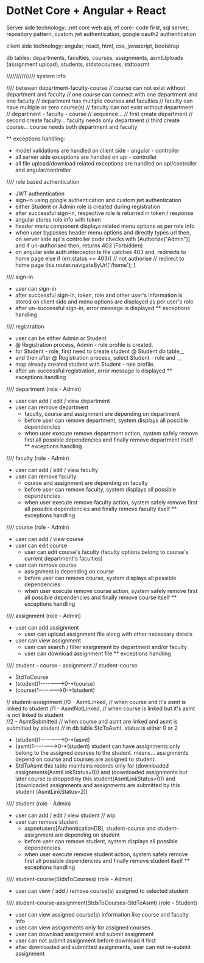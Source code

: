 # DotNet Core + Angular + React

Server side technology: .net core web api, ef core- code first, sql server, repository pattern, custom jwt authentication, google oauth2 authentication


client side technology: angular, react, html, css, javascript, bootstrap


db tables: departments, faculties, courses, assignments, asmtUploads (assignment upload), students, stdstocourses, stdtoasmt


/////////////// system info

//// between department-faculty-course
// course can not exist without department and faculty
// one course can connect with one department and one faculty
// department has multiple courses and faculties
// faculty can have multiple or zero course(s)
// faculty can not exist without department
// department - faculty - course
// sequence...
// first create department
// second create faculty... faculty needs only department
// third create course... course needs both department and faculty

** exceptions handling: 
- model validations are handled on client side - angular - controller 
- all server side exceptions are handled on api - controller
- all file upload/download related exceptions are handled on api/controller and angular/controller

//// role based authentication
- JWT authentication
- sign-in using google authentication and custom jwt authentication
- either Student or Admin role is created during registration
- after successful sign-in, respective role is returned in token / response
- angular stores role info with token
- header menu component displays related menu options as per role info
- when user bypasses header menu options and directly types url then, on server side
api's controller code checks with [Authorize("Admin")] and if un-authorised then,
returns 403 (Forbidden)
- on angular side auth.interceptor.ts file catches 403 and, redirects to home page
else if (err.status == 403){
                            // not authorise
                            // redirect to home page
                            this.router.navigateByUrl('/home');
                        }

//// sign-in
- user can sign-in
- after successful sign-in, token, role and other user's information is stored
on client side and menu options are displayed as per user's role
- after un-successful sign-in, error message is displayed
** exceptions handling

//// registration
- user can be either Admin or Student
- @ Registration process, Admin - role profile is created.
- for Student - role, first need to create student @ Student db table__
- and then after @ Registration process, select Student - role and __
- map already created student with Student - role profile.
- after un-successful registration, error message is displayed
** exceptions handling

//// department (role - Admin)
- user can add / edit / view department
- user can remove department
    - faculty, course and assignment are depending on department
    - before user can remove department, system displays all possible dependencies
    - when user execute remove department action, system safely remove first
        all possible dependencies and finally remove department itself
** exceptions handling

//// faculty (role - Admin)
- user can add / edit / view faculty
- user can remove faculty
    - course and assignment are depending on faculty
    - before user can remove faculty, system displays all possible dependencies
    - when user execute remove faculty action, system safely remove first
        all possible dependencies and finally remove faculty itself
** exceptions handling

//// course (role - Admin)
- user can add / view course
- user can edit course
    - user can edit course's faculty 
        (faculty options belong to course's current department's faculties)
- user can remove course
    - assignment is depending on course
    - before user can remove course, system displays all possible dependencies
    - when user execute remove course action, system safely remove first
        all possible dependencies and finally remove course itself
** exceptions handling

//// assignment (role - Admin)
- user can add assignment
    - user can upload assignment file along with other necessary details
- user can view assignment
    - user can search / filter assignment by department and/or faculty
    - user can download assignment file
** exceptions handling

//// student - course - assignment
// student-course
- StdToCourse 
- (student)1------->0-*(course)
- (course)1------->0-*(student)

// student-assignment
    //0 - AsmtLinked, // when course and it's asmt is linked to student
    //1 -  AsmtNotLinked, // when course is linked but it's asmt is not linked to student     
    //2 -  AsmtSubmitted // when course and asmt are linked and asmt is submitted by student
    // in db table StdToAsmt, status is either 0 or 2
- (student)1------->0-*(asmt)
- (asmt)1------->0-*(student)
student can have assignments only belong to the assigned courses to the student.
means... assignments depend on course and courses are assigned to student.
- StdToAsmt
this table maintains records only for (downloaded assignments(AsmtLinkStatus=0)) and 
(downloaded assignments but later course is dropped by this student(AsmtLinkStatus=0)) and
(downloaded assignments and assignments are submitted by this student (AsmtLinkStatus=2))

//// student (role - Admin)
- user can add / edit / view student
// wip
- user can remove student
    - aspnetusers[AuthenticationDB], student-course and student-assignment are depending on student
    - before user can remove student, system displays all possible dependencies
    - when user execute remove student action, system safely remove first
        all possible dependencies and finally remove student itself
** exceptions handling

//// student-course(StdsToCourses) (role - Admin)
- user can view / add / remove course(s) assigned to selected student

//// student-course-assignment(StdsToCourses-StdToAsmt) (role - Student)
- user can view assigned course(s) information like course and faculty info
- user can view assignments only for assigned courses
- user can download assignment and submit assignment
- user can not submit assignment before download it first
- after downloaded and submitted assignments, user can not re-submit assignment




